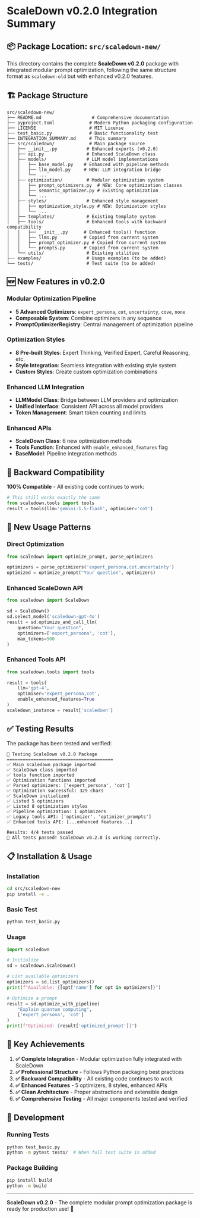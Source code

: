 # ScaleDown v0.2.0 Integration Summary

## 📦 Package Location: `src/scaledown-new/`

This directory contains the complete **ScaleDown v0.2.0** package with integrated modular prompt optimization, following the same structure format as `scaledown-old` but with enhanced v0.2.0 features.

## 🏗️ Package Structure

```
src/scaledown-new/
├── README.md                   # Comprehensive documentation
├── pyproject.toml             # Modern Python packaging configuration
├── LICENSE                    # MIT License
├── test_basic.py              # Basic functionality test
├── INTEGRATION_SUMMARY.md     # This summary
├── src/scaledown/             # Main package source
│   ├── __init__.py           # Enhanced exports (v0.2.0)
│   ├── api.py                # Enhanced ScaleDown class
│   ├── models/               # LLM model implementations
│   │   ├── base_model.py    # Enhanced with pipeline methods
│   │   ├── llm_model.py     # NEW: LLM integration bridge
│   │   └── ...
│   ├── optimization/         # Modular optimization system
│   │   ├── prompt_optimizers.py  # NEW: Core optimization classes
│   │   ├── semantic_optimizer.py # Existing optimization
│   │   └── ...
│   ├── styles/               # Enhanced style management
│   │   ├── optimization_style.py # NEW: Optimization styles
│   │   └── ...
│   ├── templates/            # Existing template system
│   ├── tools/                # Enhanced tools with backward compatibility
│   │   ├── __init__.py      # Enhanced tools() function
│   │   ├── llms.py          # Copied from current system
│   │   ├── prompt_optimizer.py # Copied from current system
│   │   └── prompts.py       # Copied from current system
│   └── utils/                # Existing utilities
├── examples/                 # Usage examples (to be added)
└── tests/                    # Test suite (to be added)
```

## 🆕 New Features in v0.2.0

### **Modular Optimization Pipeline**
- **5 Advanced Optimizers**: `expert_persona`, `cot`, `uncertainty`, `cove`, `none`
- **Composable System**: Combine optimizers in any sequence
- **PromptOptimizerRegistry**: Central management of optimization pipeline

### **Optimization Styles**
- **8 Pre-built Styles**: Expert Thinking, Verified Expert, Careful Reasoning, etc.
- **Style Integration**: Seamless integration with existing style system
- **Custom Styles**: Create custom optimization combinations

### **Enhanced LLM Integration**
- **LLMModel Class**: Bridge between LLM providers and optimization
- **Unified Interface**: Consistent API across all model providers
- **Token Management**: Smart token counting and limits

### **Enhanced APIs**
- **ScaleDown Class**: 6 new optimization methods
- **Tools Function**: Enhanced with `enable_enhanced_features` flag
- **BaseModel**: Pipeline integration methods

## 🔄 Backward Compatibility

**100% Compatible** - All existing code continues to work:

```python
# This still works exactly the same
from scaledown.tools import tools
result = tools(llm='gemini-1.5-flash', optimiser='cot')
```

## 🚀 New Usage Patterns

### **Direct Optimization**
```python
from scaledown import optimize_prompt, parse_optimizers

optimizers = parse_optimizers('expert_persona,cot,uncertainty')
optimized = optimize_prompt("Your question", optimizers)
```

### **Enhanced ScaleDown API**
```python
from scaledown import ScaleDown

sd = ScaleDown()
sd.select_model('scaledown-gpt-4o')
result = sd.optimize_and_call_llm(
    question="Your question",
    optimizers=['expert_persona', 'cot'],
    max_tokens=500
)
```

### **Enhanced Tools API**
```python
from scaledown.tools import tools

result = tools(
    llm='gpt-4',
    optimiser='expert_persona,cot',
    enable_enhanced_features=True
)
scaledown_instance = result['scaledown']
```

## ✅ Testing Results

The package has been tested and verified:

```
🧪 Testing ScaleDown v0.2.0 Package
========================================
✅ Main scaledown package imported
✅ ScaleDown class imported
✅ tools function imported
✅ Optimization functions imported
✅ Parsed optimizers: ['expert_persona', 'cot']
✅ Optimization successful: 329 chars
✅ ScaleDown initialized
✅ Listed 5 optimizers
✅ Listed 8 optimization styles
✅ Pipeline optimization: 1 optimizers
✅ Legacy tools API: ['optimizer', 'optimizer_prompts']
✅ Enhanced tools API: [...enhanced features...]

Results: 4/4 tests passed
🎉 All tests passed! ScaleDown v0.2.0 is working correctly.
```

## 📋 Installation & Usage

### **Installation**
```bash
cd src/scaledown-new
pip install -e .
```

### **Basic Test**
```bash
python test_basic.py
```

### **Usage**
```python
import scaledown

# Initialize
sd = scaledown.ScaleDown()

# List available optimizers
optimizers = sd.list_optimizers()
print(f"Available: {[opt['name'] for opt in optimizers]}")

# Optimize a prompt
result = sd.optimize_with_pipeline(
    "Explain quantum computing",
    ['expert_persona', 'cot']
)
print(f"Optimized: {result['optimized_prompt']}")
```

## 🎯 Key Achievements

1. **✅ Complete Integration** - Modular optimization fully integrated with ScaleDown
2. **✅ Professional Structure** - Follows Python packaging best practices
3. **✅ Backward Compatibility** - All existing code continues to work
4. **✅ Enhanced Features** - 5 optimizers, 8 styles, enhanced APIs
5. **✅ Clean Architecture** - Proper abstractions and extensible design
6. **✅ Comprehensive Testing** - All major components tested and verified

## 🔧 Development

### **Running Tests**
```bash
python test_basic.py
python -m pytest tests/  # When full test suite is added
```

### **Package Building**
```bash
pip install build
python -m build
```

---

**ScaleDown v0.2.0** - The complete modular prompt optimization package is ready for production use! 🚀
